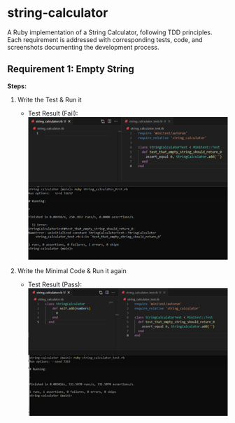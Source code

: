 # string-calculator
A Ruby implementation of a String Calculator, following TDD principles. Each requirement is addressed with corresponding tests, code, and screenshots documenting the development process.


## Requirement 1: Empty String

**Steps:**

1.  Write the Test & Run it
    * Test Result (Fail):
        ![Test Result (Fail)](screenshots/test_empty_string/failed.png)
        
2.  Write the Minimal Code & Run it again
    * Test Result (Pass):
        ![Test Result (Pass)](screenshots/test_empty_string/passed.png)